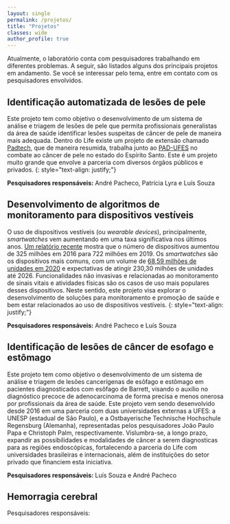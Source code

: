 ```yaml
---
layout: single
permalink: /projetos/
title: "Projetos"
classes: wide
author_profile: true
---
```


Atualmente, o laboratório conta com pesquisadores trabalhando em diferentes problemas. A seguir, são listados alguns dos principais projetos em andamento. Se você se interessar pelo tema, entre em contato com os pesquisadores envolvidos.

## Identificação automatizada de lesões de pele
Este projeto tem como objetivo o desenvolvimento de um sistema de análise e triagem de lesões de pele que permita profissionais generalistas da área de saúde identificar lesões suspeitas de câncer de pele de maneira mais adequada. Dentro do Life existe um projeto de extensão chamado [Padtech](https://pad.ufes.br/padtech/), que de maneira resumida, trabalha junto ao [PAD-UFES](https://pad.ufes.br/) no combate ao câncer de pele no estado do Espírito Santo. Este é um projeto muito grande que envolve a parceria com diversos órgãos públicos e privados.
{: style="text-align: justify;"}

**Pesquisadores responsáveis:** André Pacheco, Patrícia Lyra e Luís Souza

## Desenvolvimento de algoritmos de monitoramento para dispositivos vestíveis

 O uso de dispositivos vestíveis (ou *wearable devices*), principalmente, *smartwatches* vem aumentando em uma taxa significativa nos últimos anos. [Um relatório recente](https://www.statista.com/statistics/487291/global-connected-wearable-devices/) mostra que o número de dispositivos aumentou de 325 milhões em 2016 para 722 milhões em 2019. Os *smartwatches* são os dispositivos mais comuns, com um volume de [68,59 milhões de unidades em 2020](https://www.reportlinker.com/p05285115/Wearable-Medical-Devices-Technologies-and-Global-Markets.html) e expectativas de atingir 230,30 milhões de unidades até 2026. Funcionalidades não invasivas e relacionadas ao monitoramento de sinais vitais e atividades físicas são os casos de uso mais populares desses dispositivos. Neste sentido, este projeto visa explorar o desenvolvimento de soluções para monitoramento e promoção de saúde e bem estar relacionados ao uso de dispositivos vestíveis.
{: style="text-align: justify;"}


**Pesquisadores responsáveis:** André Pacheco e Luís Souza

## Identificação de lesões de câncer de esofago e estômago

Este projeto tem como objetivo o desenvolvimento de um sistema de análise e triagem de lesões cancerígenas de esôfago e estômago em pacientes diagnosticados com esôfago de Barrett, visando o auxílio no diagnóstico precoce de adenocarcinoma de forma precisa e menos onerosa por profissionais da área de saúde. Este projeto vem sendo desenvolvido desde 2016 em uma parceria com duas universidades externas a UFES: a UNESP (estadual de São Paulo), e a Ostbayerische Technische Hochschule Regensburg (Alemanha), representadas pelos pesquisadores João Paulo Papa e Christoph Palm, respectivamente. Vislumbra-se, a longo prazo, expandir as possibilidades e modalidades de câncer a serem diagnosticas para as regiões endoscópicas, fortalecendo a parceria do Life com universidades brasileiras e internacionais, além de instituições do setor privado que financiem esta iniciativa.

**Pesquisadores responsáveis:** Luís Souza e André Pacheco

## Hemorragia cerebral

Pesquisadores responsáveis:
